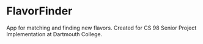 # FlavorFinder
App for matching and finding new flavors. Created for CS 98 Senior Project Implementation at Dartmouth College.
